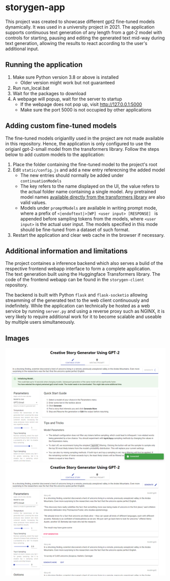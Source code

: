 # storygen-app
This project was created to showcase different gpt2 fine-tuned models dynamically. It was used in a university project in 2021. 
The application supports continuous text generation of any length from a gpt-2 model with controls for starting, pausing and editing 
the generated text mid-way during text generation, allowing the results to react according to the user's additional input.

## Running the application

1. Make sure Python version 3.8 or above is installed
    - Older version might work but not guaranteed
2. Run run_local.bat
3. Wait for the packages to download
4. A webpage will popup, wait for the server to startup
    - If the webpage does not pop up, visit http://127.0.0.1:5000
    - Make sure the port 5000 is not occupied by other applications

## Adding custom fine-tuned models

The fine-tuned models origianllly used in the project are not made available in this repository. 
Hence, the application is only configured to use the origianl gpt-2-small model from the transformers 
library. Follow the steps below to add custom models to the application:

1. Place the folder containing the fine-tuned model to the project's root
2. Edit `static/config.js` and add a new entry referecning the added model
    - The new entries should normally be added under `continuationModels`
    - The key refers to the name displayed on the UI, the value refers to the actual folder name
      containing a single model. Any pretrained model names [available directly from the transformers library](https://huggingface.co/transformers/pretrained_models.html)
      are also valid values.
    - Models under `promptModels` are available in writing prompt mode, where a prefix of `<|endoftext|>[WP] <user input> [RESPONSE] ` is appended before sampling
      tokens from the models, where `<user input>` is the actual user input. The models specified in this mode should be fine-tuned from a dataset of such format.
3. Restart the application and clear web cache in the browser if necessary.

## Additional information and limitations

The project containes a inference backend which also serves a bulid of the respective frontend webapp interface to form a complete application.  
The text generation built using the Huggingface Transformers library. The code of the frontend webapp can be found in the `storygen-client` repository.  

The backend is built with Python `flask` and `flask-socketio` allowing streamming of the generated text to the web client continuously and indefinitely. 
While the application can technically be hosted as a web service by running `server.py` and using a reverse proxy such as NGINX, it is very 
likely to require additional work for it to become scalable and useable by multiple users simultaneously.

## Images
![Main Menu](images/main1.png)
![Text Generation](images/main2.png)